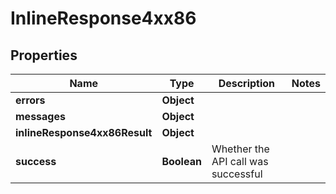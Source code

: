 # InlineResponse4xx86

## Properties
Name | Type | Description | Notes
------------ | ------------- | ------------- | -------------
**errors** | **Object** |  | 
**messages** | **Object** |  | 
**inlineResponse4xx86Result** | **Object** |  | 
**success** | **Boolean** | Whether the API call was successful | 
